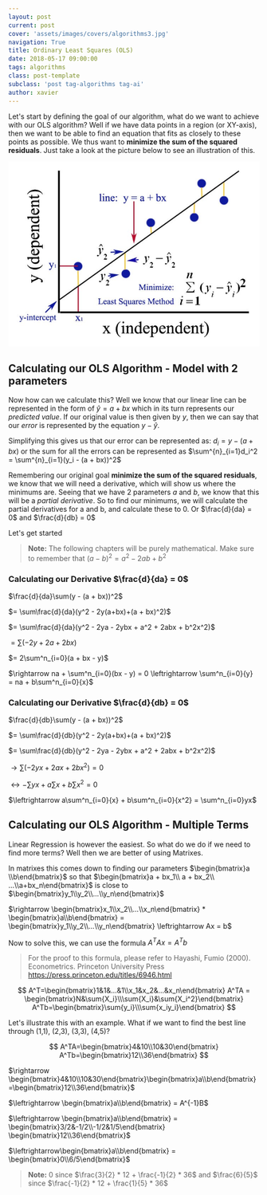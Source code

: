```yaml
---
layout: post
current: post
cover: 'assets/images/covers/algorithms3.jpg'
navigation: True
title: Ordinary Least Squares (OLS)
date: 2018-05-17 09:00:00
tags: algorithms
class: post-template
subclass: 'post tag-algorithms tag-ai'
author: xavier
---
```


Let's start by defining the goal of our algorithm, what do we want to achieve with our OLS algorithm? Well if we have data points in a region (or XY-axis), then we want to be able to find an equation that fits as closely to these points as possible. We thus want to **minimize the sum of the squared residuals**. Just take a look at the picture below to see an illustration of this.

![assets/images/posts/ordinary-least-squares.jpg](assets/images/posts/ordinary-least-squares.jpg)

## Calculating our OLS Algorithm - Model with 2 parameters

Now how can we calculate this? Well we know that our linear line can be represented in the form of $\hat{y} = a + bx$ which in its turn represents our *predicted value*. If our original value is then given by $y$, then we can say that our *error* is represented by the equation $y - \hat{y}$.

Simplifying this gives us that our error can be represented as: $d_i = y - (a + bx)$ or the sum for all the errors can be represented as $\sum^{n}_{i=1}d_i^2 = \sum^{n}_{i=1}(y_i - (a + bx))^2$

Remembering our original goal **minimize the sum of the squared residuals**, we know that we will need a derivative, which will show us where the minimums are. Seeing that we have 2 parameters *a* and *b*, we know that this will be a *partial derivative*. So to find our minimums, we will calculate the partial derivatives for a and b, and calculate these to 0. Or $\frac{d}{da} = 0$ and $\frac{d}{db} = 0$

Let's get started

> **Note:** The following chapters will be purely mathematical. Make sure to remember that $(a - b)^2 = a^2 - 2ab + b^2$

### Calculating our Derivative $\frac{d}{da} = 0$

$\frac{d}{da}\sum(y - (a + bx))^2$

$= \sum\frac{d}{da}(y^2 - 2y(a+bx)+(a + bx)^2)$

$= \sum\frac{d}{da}(y^2 - 2ya - 2ybx + a^2 + 2abx + b^2x^2)$

$= \sum(-2y + 2a + 2bx)$

$= 2\sum^n_{i=0}(a + bx - y)$

$\rightarrow na + \sum^n_{i=0}(bx - y) = 0 \leftrightarrow \sum^n_{i=0}{y} = na + b\sum^n_{i=0}{x}$

### Calculating our Derivative $\frac{d}{db} = 0$

$\frac{d}{db}\sum(y - (a + bx))^2$

$= \sum\frac{d}{db}(y^2 - 2y(a+bx)+(a + bx)^2)$

$= \sum\frac{d}{db}(y^2 - 2ya - 2ybx + a^2 + 2abx + b^2x^2)$

$\rightarrow  \sum(-2yx + 2ax + 2bx^2) = 0$

$\leftrightarrow -\sum{yx} + a\sum{x} + b\sum{x^2} = 0$

$\leftrightarrow a\sum^n_{i=0}{x} + b\sum^n_{i=0}{x^2} = \sum^n_{i=0}yx$

## Calculating our OLS Algorithm - Multiple Terms

Linear Regression is however the easiest. So what do we do if we need to find more terms? Well then we are better of using Matrixes.

In matrixes this comes down to finding our parameters $\begin{bmatrix}a \\b\end{bmatrix}$ so that $\begin{bmatrix}a + bx_1\\ a + bx_2\\ ...\\a+bx_n\end{bmatrix}$ is close to $\begin{bmatrix}y_1\\y_2\\...\\y_n\end{bmatrix}$

$\rightarrow \begin{bmatrix}x_1\\x_2\\...\\x_n\end{bmatrix} * \begin{bmatrix}a\\b\end{bmatrix} = \begin{bmatrix}y_1\\y_2\\...\\y_n\end{bmatrix} \leftrightarrow Ax = b$

Now to solve this, we can use the formula $A^TAx = A^Tb$

> For the proof to this formula, please refer to Hayashi, Fumio (2000). Econometrics. Princeton University Press https://press.princeton.edu/titles/6946.html

$$
A^T=\begin{bmatrix}1&1&...&1\\x_1&x_2&...&x_n\end{bmatrix} A^TA = \begin{bmatrix}N&\sum{X_i}\\\sum{X_i}&\sum{X_i^2}\end{bmatrix} A^Tb=\begin{bmatrix}\sum{y_i}\\\sum{x_iy_i}\end{bmatrix}
$$

Let's illustrate this with an example. What if we want to find the best line through (1,1), (2,3), (3,3), (4,5)?

$$
A^TA=\begin{bmatrix}4&10\\10&30\end{bmatrix} A^Tb=\begin{bmatrix}12\\36\end{bmatrix}
$$

$\rightarrow \begin{bmatrix}4&10\\10&30\end{bmatrix}\begin{bmatrix}a\\b\end{bmatrix}=\begin{bmatrix}12\\36\end{bmatrix}$

$\leftrightarrow \begin{bmatrix}a\\b\end{bmatrix} = A^{-1}B$

$\leftrightarrow \begin{bmatrix}a\\b\end{bmatrix} = \begin{bmatrix}3/2&-1/2\\-1/2&1/5\end{bmatrix} \begin{bmatrix}12\\36\end{bmatrix}$

$\leftrightarrow\begin{bmatrix}a\\b\end{bmatrix} = \begin{bmatrix}0\\6/5\end{bmatrix}$

> **Note:** 0 since $\frac{3}{2} * 12 + \frac{-1}{2} * 36$ and $\frac{6}{5}$ since $\frac{-1}{2} * 12 + \frac{1}{5} * 36$
